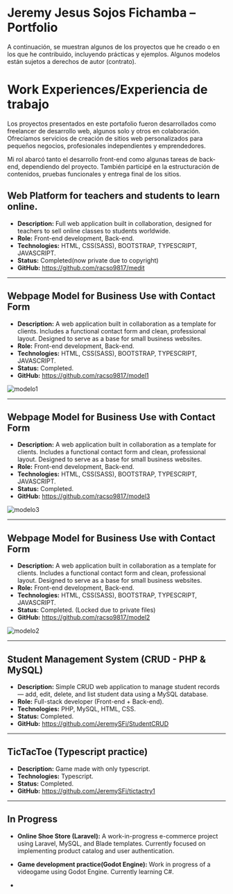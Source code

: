 # Jeremy Jesus Sojos Fichamba – Portfolio

A continuación, se muestran algunos de los proyectos que he creado o en los que he contribuido, incluyendo prácticas y ejemplos.
Algunos modelos están sujetos a derechos de autor (contrato).

# Work Experiences/Experiencia de trabajo

Los proyectos presentados en este portafolio fueron desarrollados como freelancer de desarrollo web, algunos solo y otros en colaboración. Ofrecíamos servicios de creación de sitios web personalizados para pequeños negocios, profesionales independientes y emprendedores.

Mi rol abarcó tanto el desarrollo front-end como algunas tareas de back-end, dependiendo del proyecto. También participé en la estructuración de contenidos, pruebas funcionales y entrega final de los sitios. 


## Web Platform for teachers and students to learn online.
- **Description:** Full web application built in collaboration, designed for teachers to sell online classes to students worldwide.
- **Role:** Front-end development, Back-end.
- **Technologies:** HTML, CSS(SASS), BOOTSTRAP, TYPESCRIPT, JAVASCRIPT.
- **Status:** Completed(now private due to copyright)
- **GitHub:** https://github.com/racso9817/medit
  
---

## Webpage Model for Business Use with Contact Form
- **Description:** A web application built in collaboration as a template for clients. Includes a functional contact form and clean, professional layout. Designed to serve as a base for small business websites.
- **Role:** Front-end development, Back-end.
- **Technologies:** HTML, CSS(SASS), BOOTSTRAP, TYPESCRIPT, JAVASCRIPT.
- **Status:** Completed.
- **GitHub:** https://github.com/racso9817/model1

![modelo1](https://github.com/user-attachments/assets/e15c3fe7-c222-4f46-8485-289d400c706e)

---

## Webpage Model for Business Use with Contact Form
- **Description:** A web application built in collaboration as a template for clients. Includes a functional contact form and clean, professional layout. Designed to serve as a base for small business websites.
- **Role:** Front-end development, Back-end.
- **Technologies:** HTML, CSS(SASS), BOOTSTRAP, TYPESCRIPT, JAVASCRIPT.
- **Status:** Completed.
- **GitHub:** https://github.com/racso9817/model3

![modelo3](https://github.com/user-attachments/assets/c838d8ec-0b7b-41d7-8e56-2d6a90953708)

---

## Webpage Model for Business Use with Contact Form
- **Description:** A web application built in collaboration as a template for clients. Includes a functional contact form and clean, professional layout. Designed to serve as a base for small business websites.
- **Role:** Front-end development, Back-end.
- **Technologies:** HTML, CSS(SASS), BOOTSTRAP, TYPESCRIPT, JAVASCRIPT.
- **Status:** Completed. (Locked due to private files)
- **GitHub:** https://github.com/racso9817/model2

![modelo2](https://github.com/user-attachments/assets/10ffef73-39c2-4b0d-831a-247ff8ce1384)

---

## Student Management System (CRUD - PHP & MySQL)
- **Description:** Simple CRUD web application to manage student records — add, edit, delete, and list student data using a MySQL database.
- **Role:** Full-stack developer (Front-end + Back-end).
- **Technologies:** PHP, MySQL, HTML, CSS.
- **Status:** Completed.
- **GitHub:** https://github.com/JeremySFi/StudentCRUD
  
---

## TicTacToe (Typescript practice)
- **Description:** Game made with only typescript.
- **Technologies:** Typescript.
- **Status:** Completed.
- **GitHub:** https://github.com/JeremySFi/tictactry1

---

## In Progress

- **Online Shoe Store (Laravel):** A work-in-progress e-commerce project using Laravel, MySQL, and Blade templates. Currently focused on implementing product catalog and user authentication.

- **Game development practice(Godot Engine):** Work in progress of a videogame using Godot Engine. Currently learning C#.

- 



